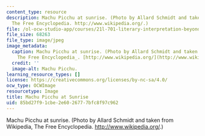 ```yaml
---
content_type: resource
description: Machu Picchu at sunrise. (Photo by Allard Schmidt and taken from Wikipedia,
  The Free Encyclopedia. http://www.wikipedia.org/.)
file: /ol-ocw-studio-app/courses/21l-701-literary-interpretation-beyond-the-limits-of-the-lyric-fall-2006/85bd27f91cbe2e6026777bfc8f97c962_21l-701f06.jpg
file_size: 68263
file_type: image/jpeg
image_metadata:
  caption: Machu Picchu at sunrise. (Photo by Allard Schmidt and taken from _Wikipedia,
    The Free Encyclopedia_. [http://www.wikipedia.org/](http://www.wikipedia.org/).)
  credit: ''
  image-alt: Machu Picchu.
learning_resource_types: []
license: https://creativecommons.org/licenses/by-nc-sa/4.0/
ocw_type: OCWImage
resourcetype: Image
title: Machu Picchu at Sunrise
uid: 85bd27f9-1cbe-2e60-2677-7bfc8f97c962
---
```

Machu Picchu at sunrise. (Photo by Allard Schmidt and taken from Wikipedia, The Free Encyclopedia. http://www.wikipedia.org/.)